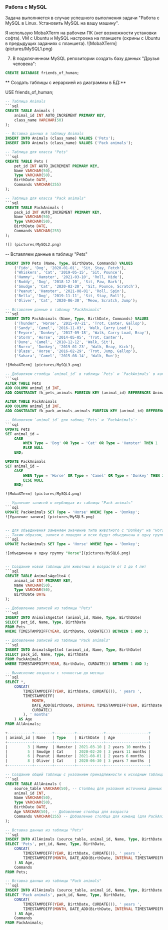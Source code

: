 ### Работа с MySQL

Задача выполняется в случае успешного выполнения задачи "Работа с MySQL в Linux. Установить MySQL на вашу машину".

Я использую MobaXTerm на рабочем ПК (нет возможности установки софта). VM с Ubuntu и MySQL настроена на планшете (скрины с Ubuntu в предыдущих заданиях с планшета).
![MobaXTerm] (pictures/MySQL1.png)

7. В подключенном MySQL репозитории создать базу данных "Друзья человека":
```sql
CREATE DATABASE friends_of_human;
```

** Создать таблицы с иерархией из диаграммы в БД:**

USE friends_of_human;
```sql
-- Таблица Animals
```sql
CREATE TABLE Animals (
    animal_id INT AUTO_INCREMENT PRIMARY KEY,
    class_name VARCHAR(50)
);

-- Вставка данных в таблицу Animals
INSERT INTO Animals (class_name) VALUES ('Pets');
INSERT INTO Animals (class_name) VALUES ('Pack animals');

-- Таблица для класса "Pets"
```sql
CREATE TABLE Pets (
    pet_id INT AUTO_INCREMENT PRIMARY KEY,
    Name VARCHAR(50),
    Type VARCHAR(50),
    BirthDate DATE,
    Commands VARCHAR(255)
);

-- Таблица для класса "Pack animals"
```sql
CREATE TABLE PackAnimals (
    pack_id INT AUTO_INCREMENT PRIMARY KEY,
    Name VARCHAR(50),
    Type VARCHAR(50),
    BirthDate DATE,
    Commands VARCHAR(255)
);

![] (pictures/MySQL2.png)
```

-- Вставляем данные в таблицу "Pets"
```sql
INSERT INTO Pets (Name, Type, BirthDate, Commands) VALUES
    ('Fido', 'Dog', '2020-01-01', 'Sit, Stay, Fetch'),
    ('Whiskers', 'Cat', '2019-05-15', 'Sit, Pounce'),
    ('Hammy', 'Hamster', '2021-03-10', 'Roll, Hide'),
    ('Buddy', 'Dog', '2018-12-10', 'Sit, Paw, Bark'),
    ('Smudge', 'Cat', '2020-02-20', 'Sit, Pounce, Scratch'),
    ('Peanut', 'Hamster', '2021-08-01', 'Roll, Spin'),
    ('Bella', 'Dog', '2019-11-11', 'Sit, Stay, Roll'),
    ('Oliver', 'Cat', '2020-06-30', 'Meow, Scratch, Jump');

-- Вставляем данные в таблицу "PackAnimals"
```sql
INSERT INTO PackAnimals (Name, Type, BirthDate, Commands) VALUES
    ('Thunder', 'Horse', '2015-07-21', 'Trot, Canter, Gallop'),
    ('Sandy', 'Camel', '2016-11-03', 'Walk, Carry Load'),
    ('Eeyore', 'Donkey', '2017-09-18', 'Walk, Carry Load, Bray'),
    ('Storm', 'Horse', '2014-05-05', 'Trot, Canter'),
    ('Dune', 'Camel', '2018-12-12', 'Walk, Sit'),
    ('Burro', 'Donkey', '2019-01-23', 'Walk, Bray, Kick'),
    ('Blaze', 'Horse', '2016-02-29', 'Trot, Jump, Gallop'),
    ('Sahara', 'Camel', '2015-08-14', 'Walk, Run');

![MobaXTerm] (pictures/MySQL3.png)

-- Добавляем столбцы `animal_id` в таблицы `Pets` и `PackAnimals` в качестве внешних ключей:
```sql
ALTER TABLE Pets
ADD COLUMN animal_id INT,
ADD CONSTRAINT fk_pets_animals FOREIGN KEY (animal_id) REFERENCES Animals(animal_id);

ALTER TABLE PackAnimals
ADD COLUMN animal_id INT,
ADD CONSTRAINT fk_pack_animals_animals FOREIGN KEY (animal_id) REFERENCES Animals(animal_id);

-- Обновляем `animal_id` для таблиц `Pets` и `PackAnimals`:
```sql
UPDATE Pets
SET animal_id =
    CASE
        WHEN Type = 'Dog' OR Type = 'Cat' OR Type = 'Hamster' THEN 1
        ELSE NULL
    END;

UPDATE PackAnimals
SET animal_id =
    CASE
        WHEN Type = 'Horse' OR Type = 'Camel' OR Type = 'Donkey' THEN 2
        ELSE NULL
    END;

![MobaXTerm] (pictures/MySQL4.png)

-- Удаление записей о верблюдах из таблицы "Pack animals"
```sql
UPDATE PackAnimals SET Type = 'Horse' WHERE Type = 'Donkey';
![Удаление записи] (pictures/MySQL5.png)


-- для объединения заменяем значение типа животного с "Donkey" на "Horse".
-- Таким образом, записи о лошадях и осях будут объединены в одну группу.
```sql
UPDATE PackAnimals SET Type = 'Horse' WHERE Type = 'Donkey';

![объединены в одну группу "Horse"](pictures/MySQL6.png)


-- Создание новой таблицы для животных в возрасте от 1 до 4 лет
```sql
CREATE TABLE AnimalsAge1to4 (
    animal_id INT PRIMARY KEY,
    Name VARCHAR(50),
    Type VARCHAR(50),
    BirthDate DATE
);

-- Добавление записей из таблицы "Pets"
```sql
INSERT INTO AnimalsAge1to4 (animal_id, Name, Type, BirthDate)
SELECT pet_id, Name, Type, BirthDate
FROM Pets
WHERE TIMESTAMPDIFF(YEAR, BirthDate, CURDATE()) BETWEEN 1 AND 3;

-- Добавление записей из таблицы "Pack animals"
```sql
INSERT INTO AnimalsAge1to4 (animal_id, Name, Type, BirthDate)
SELECT pack_id, Name, Type, BirthDate
FROM PackAnimals
WHERE TIMESTAMPDIFF(YEAR, BirthDate, CURDATE()) BETWEEN 1 AND 3;

-- Вычисление возраста с точностью до месяца
```sql
SELECT *,
    CONCAT(
        TIMESTAMPDIFF(YEAR, BirthDate, CURDATE()), ' years ',
        TIMESTAMPDIFF(
            MONTH,
            DATE_ADD(BirthDate, INTERVAL TIMESTAMPDIFF(YEAR, BirthDate, CURDATE()) YEAR),
            CURDATE()
        ), ' months'
    ) AS Age
FROM AllAnimals;

+-----------+--------+---------+------------+-------------------+
| animal_id | Name   | Type    | BirthDate  | Age               |
+-----------+--------+---------+------------+-------------------+
|         3 | Hammy  | Hamster | 2021-03-10 | 2 years 10 months |
|         5 | Smudge | Cat     | 2020-02-20 | 3 years 11 months |
|         6 | Peanut | Hamster | 2021-08-01 | 2 years 6 months  |
|         8 | Oliver | Cat     | 2020-06-30 | 3 years 7 months  |
+-----------+--------+---------+------------+-------------------+

-- Создание общей таблицы с указанием принадлежности к исходным таблицам
```sql
CREATE TABLE AllAnimals (
    source_table VARCHAR(50), -- Столбец для указания источника данных
    animal_id INT,
    Name VARCHAR(50),
    Type VARCHAR(50),
    BirthDate DATE,
    Age VARCHAR(50), -- Добавление столбца для возраста
    Commands VARCHAR(255) -- Добавление столбца для команд (для PackAnimals)
);

-- Вставка данных из таблицы "Pets"
```sql
INSERT INTO AllAnimals (source_table, animal_id, Name, Type, BirthDate, Age, Commands)
SELECT 'Pets', pet_id, Name, Type, BirthDate,
    CONCAT(
        TIMESTAMPDIFF(YEAR, BirthDate, CURDATE()), ' years ',
        TIMESTAMPDIFF(MONTH, DATE_ADD(BirthDate, INTERVAL TIMESTAMPDIFF(YEAR, BirthDate, CURDATE()) YEAR), CURDATE()), ' months'
    ) AS Age,
    Commands
FROM Pets;

-- Вставка данных из таблицы "Pack animals"
```sql
INSERT INTO AllAnimals (source_table, animal_id, Name, Type, BirthDate, Age, Commands)
SELECT 'Pack animals', pack_id, Name, Type, BirthDate,
    CONCAT(
        TIMESTAMPDIFF(YEAR, BirthDate, CURDATE()), ' years ',
        TIMESTAMPDIFF(MONTH, DATE_ADD(BirthDate, INTERVAL TIMESTAMPDIFF(YEAR, BirthDate, CURDATE()) YEAR), CURDATE()), ' months'
    ) AS Age,
    Commands
FROM PackAnimals;

